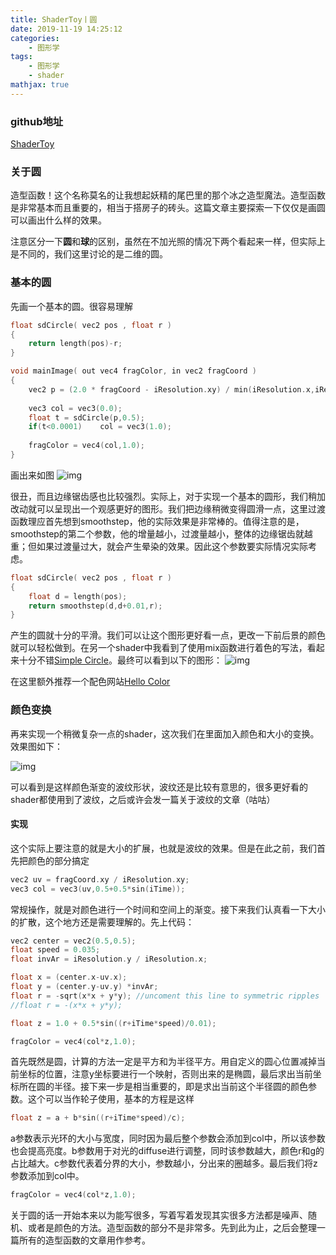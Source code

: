 ```yaml
---
title: ShaderToy丨圆
date: 2019-11-19 14:25:12
categories:
    - 图形学
tags: 
    - 图形学
    - shader
mathjax: true
---
```


### github地址
[ShaderToy](https://github.com/CrowFea/ShaderToy)

### 关于圆
造型函数！这个名称莫名的让我想起妖精的尾巴里的那个冰之造型魔法。造型函数是非常基本而且重要的，相当于搭房子的砖头。这篇文章主要探索一下仅仅是画圆可以画出什么样的效果。

注意区分一下**圆**和**球**的区别，虽然在不加光照的情况下两个看起来一样，但实际上是不同的，我们这里讨论的是二维的圆。

### 基本的圆
先画一个基本的圆。很容易理解

```c++
float sdCircle( vec2 pos , float r )
{
	return length(pos)-r;
}

void mainImage( out vec4 fragColor, in vec2 fragCoord )
{
   	vec2 p = (2.0 * fragCoord - iResolution.xy) / min(iResolution.x,iResolution.y);
    
    vec3 col = vec3(0.0);
    float t = sdCircle(p,0.5);
    if(t<0.0001)	col = vec3(1.0);
    
    fragColor = vec4(col,1.0);
}
```
画出来如图
![img](https://s2.ax1x.com/2019/11/15/MaKwZQ.png)

很丑，而且边缘锯齿感也比较强烈。实际上，对于实现一个基本的圆形，我们稍加改动就可以呈现出一个观感更好的图形。我们把边缘稍微变得圆滑一点，这里过渡函数理应首先想到smoothstep，他的实际效果是非常棒的。值得注意的是，smoothstep的第二个参数，他的增量越小，过渡量越小，整体的边缘锯齿就越重；但如果过渡量过大，就会产生晕染的效果。因此这个参数要实际情况实际考虑。

```c++
float sdCircle( vec2 pos , float r )
{
    float d = length(pos);
	return smoothstep(d,d+0.01,r);
}
```
产生的圆就十分的平滑。我们可以让这个图形更好看一点，更改一下前后景的颜色就可以轻松做到。在另一个shader中我看到了使用mix函数进行着色的写法，看起来十分不错[Simple Circle](https://www.shadertoy.com/view/XsjGDt)。最终可以看到以下的图形：
![img](https://s2.ax1x.com/2019/11/15/Ma8NMq.png)

在这里额外推荐一个配色网站[Hello Color](https://jxnblk.github.io/hello-color/?c=dbcabf)

### 颜色变换
再来实现一个稍微复杂一点的shader，这次我们在里面加入颜色和大小的变换。效果图如下：

![img](https://media.giphy.com/media/SXxufjP5dWzcn8Pv8F/giphy.gif)

可以看到是这样颜色渐变的波纹形状，波纹还是比较有意思的，很多更好看的shader都使用到了波纹，之后或许会发一篇关于波纹的文章（咕咕）

#### 实现
这个实际上要注意的就是大小的扩展，也就是波纹的效果。但是在此之前，我们首先把颜色的部分搞定
```c++
vec2 uv = fragCoord.xy / iResolution.xy;		
vec3 col = vec3(uv,0.5+0.5*sin(iTime));
```
常规操作，就是对颜色进行一个时间和空间上的渐变。接下来我们认真看一下大小的扩散，这个地方还是需要理解的。先上代码：
```c++
vec2 center = vec2(0.5,0.5);
float speed = 0.035;
float invAr = iResolution.y / iResolution.x;

float x = (center.x-uv.x);
float y = (center.y-uv.y) *invAr;	
float r = -sqrt(x*x + y*y); //uncoment this line to symmetric ripples
//float r = -(x*x + y*y);

float z = 1.0 + 0.5*sin((r+iTime*speed)/0.01);

fragColor = vec4(col*z,1.0);
```
首先既然是圆，计算的方法一定是平方和为半径平方。用自定义的圆心位置减掉当前坐标的位置，注意y坐标要进行一个映射，否则出来的是椭圆，最后求出当前坐标所在圆的半径。接下来一步是相当重要的，即是求出当前这个半径圆的颜色参数。这个可以当作轮子使用，基本的方程是这样
```c++
float z = a + b*sin((r+iTime*speed)/c);
```
a参数表示光环的大小与宽度，同时因为最后整个参数会添加到col中，所以该参数也会提高亮度。b参数用于对光的diffuse进行调整，同时该参数越大，颜色r和g的占比越大。c参数代表着分界的大小，参数越小，分出来的圈越多。最后我们将z参数添加到col中。
```c++
fragColor = vec4(col*z,1.0);
```

关于圆的话一开始本来以为能写很多，写着写着发现其实很多方法都是噪声、随机、或者是颜色的方法。造型函数的部分不是非常多。先到此为止，之后会整理一篇所有的造型函数的文章用作参考。
